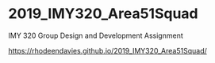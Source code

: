 # 2019_IMY320_Area51Squad
IMY 320 Group Design and Development Assignment 

https://rhodeendavies.github.io/2019_IMY320_Area51Squad/
